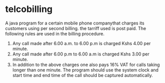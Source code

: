 # telcobilling
A java program for a certain mobile phone companythat charges its customers using per second billing. the tarriff used is post paid. The following rules are used in the billing procedure.
 1. Any call made after 6.00 a.m. to 6.00 p.m is charged Kshs 4.00 per minute.
 2. Any call made after 6.00 p.m to 6.00 a.m is charged Kshs 3.00 per minute.
 3. In addition to the above charges one also pays 16% VAT for calls taking longer than one minute.
The program should use the system clock and start time and end time of the call should be captured automatically.
